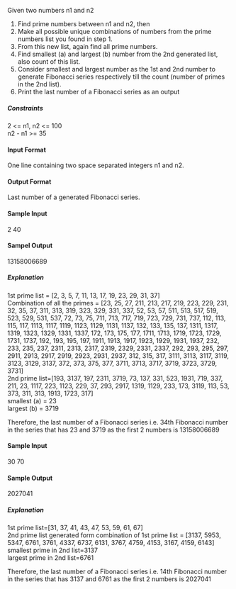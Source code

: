 Given two numbers n1 and n2

1. Find prime numbers between n1 and n2, then  
2. Make all possible unique combinations of numbers from the prime numbers list you found in step 1.  
3. From this new list, again find all prime numbers.  
4. Find smallest (a) and largest (b) number from the 2nd generated list, also count of this list.  
5. Consider smallest and largest number as the 1st and 2nd number to generate Fibonacci series respectively till the count (number of primes in the 2nd list).  
6. Print the last number of a Fibonacci series as an output

##### Constraints

2 <= n1, n2 <= 100  
n2 - n1 >= 35

#### Input Format

One line containing two space separated integers n1 and n2.

#### Output Format

Last number of a generated Fibonacci series.

#### Sample Input

2 40

#### Sampel Output

13158006689

##### Explanation

1st prime list = [2, 3, 5, 7, 11, 13, 17, 19, 23, 29, 31, 37]  
Combination of all the primes = [23, 25, 27, 211, 213, 217, 219, 223, 229, 231, 32, 35, 37, 311, 313, 319, 323, 329, 331, 337, 52, 53, 57, 511, 513, 517, 519, 523, 529, 531, 537, 72, 73, 75, 711, 713, 717, 719, 723, 729, 731, 737, 112, 113, 115, 117, 1113, 1117, 1119, 1123, 1129, 1131, 1137, 132, 133, 135, 137, 1311, 1317, 1319, 1323, 1329, 1331, 1337, 172, 173, 175, 177, 1711, 1713, 1719, 1723, 1729, 1731, 1737, 192, 193, 195, 197, 1911, 1913, 1917, 1923, 1929, 1931, 1937, 232, 233, 235, 237, 2311, 2313, 2317, 2319, 2329, 2331, 2337, 292, 293, 295, 297, 2911, 2913, 2917, 2919, 2923, 2931, 2937, 312, 315, 317, 3111, 3113, 3117, 3119, 3123, 3129, 3137, 372, 373, 375, 377, 3711, 3713, 3717, 3719, 3723, 3729, 3731]  
2nd prime list=[193, 3137, 197, 2311, 3719, 73, 137, 331, 523, 1931, 719, 337, 211, 23, 1117, 223, 1123, 229, 37, 293, 2917, 1319, 1129, 233, 173, 3119, 113, 53, 373, 311, 313, 1913, 1723, 317]  
smallest (a) = 23  
largest (b) = 3719

Therefore, the last number of a Fibonacci series i.e. 34th Fibonacci number in the series that has 23 and 3719 as the first 2 numbers is 13158006689

#### Sample Input
  
30 70

#### Sample Output

2027041 

##### Explanation

1st prime list=[31, 37, 41, 43, 47, 53, 59, 61, 67]  
2nd prime list generated form combination of 1st prime list = [3137, 5953, 5347, 6761, 3761, 4337, 6737, 6131, 3767, 4759, 4153, 3167, 4159, 6143]  
smallest prime in 2nd list=3137  
largest prime in 2nd list=6761  

Therefore, the last number of a Fibonacci series i.e. 14th Fibonacci number in the series that has 3137 and 6761 as the first 2 numbers is 2027041

